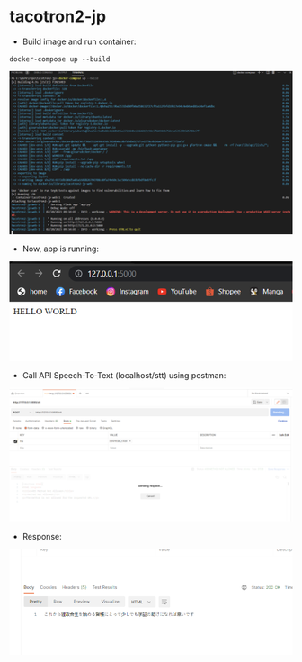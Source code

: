# tacotron2-jp




- Build image and run container:
```
docker-compose up --build
```

![image](images/220067668-4a18d28c-2758-4e65-9379-8bb0f29a538f.png)

- Now, app is running:

![image](images/220068153-209827a2-a701-4fed-8c49-1a772ded9936.png)

- Call API Speech-To-Text (localhost/stt) using postman:

![image](images/220069276-cad43157-d202-42b3-9c04-2746ca90e74c.png)

- Response:

![image](images/220071957-30dfbb36-0b1a-485d-9834-a4898b600688.png)